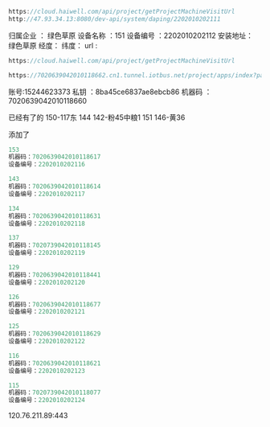 ```c
https://cloud.haiwell.com/api/project/getProjectMachineVisitUrl
http://47.93.34.13:8080/dev-api/system/daping/2202010202111
```

归属企业 ： 绿色草原
设备名称 ：151
设备编号 ：2202010202112
安装地址： 绿色草原
经度：
纬度：
url :
```c
https://cloud.haiwell.com/api/project/getProjectMachineVisitUrl

https://7020639042010118662.cn1.tunnel.iotbus.net/project/apps/index?passid=701c860061d8bd153b59ad91d96b2e36f4329dbefd063a1b92c6d8609f68a64715d3753d26862fc59016bf87321f2a7b4f9da7c4e89c3478088678cd48b27979da27f6ea80fc3c673b7ae752fb8d737a85ecd7a0e2b1c7354c5099165b58ed94&platform=web
```
账号:15244623373
私钥 ：8ba45ce6837ae8ebcb86
机器码 ：7020639042010118660

已经有了的
150-117东
144
142-粉45中粮1
151
146-黄36

添加了 
```c
153
机器码：7020639042010118617
设备编号：2202010202116

143
机器码：7020639042010118614
设备编号：2202010202117

134
机器码：7020639042010118631
设备编号：2202010202118

137
机器码：7020739042010118145
设备编号：2202010202119

129
机器码：7020639042010118441
设备编号：2202010202120

126
机器码：7020639042010118677
设备编号：2202010202121

125
机器码：7020639042010118629
设备编号：2202010202122

116
机器码：7020639042010118621
设备编号：2202010202123

115
机器码：7020739042010118077
设备编号：2202010202124
```



120.76.211.89:443